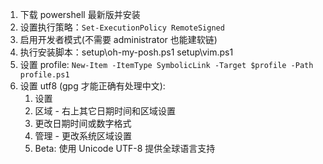 1. 下载 powershell 最新版并安装
2. 设置执行策略：`Set-ExecutionPolicy RemoteSigned`
3. 启用开发者模式(不需要 administrator 也能建软链)
4. 执行安装脚本：setup\oh-my-posh.ps1 setup\vim.ps1
5. 设置 profile: `New-Item -ItemType SymbolicLink -Target $profile -Path profile.ps1`
6. 设置 utf8 (gpg 才能正确有处理中文):
    1. 设置
    2. 区域 - 右上其它日期时间和区域设置
    3. 更改日期时间或数字格式
    4. 管理 - 更改系统区域设置
    5. Beta: 使用 Unicode UTF-8 提供全球语言支持
